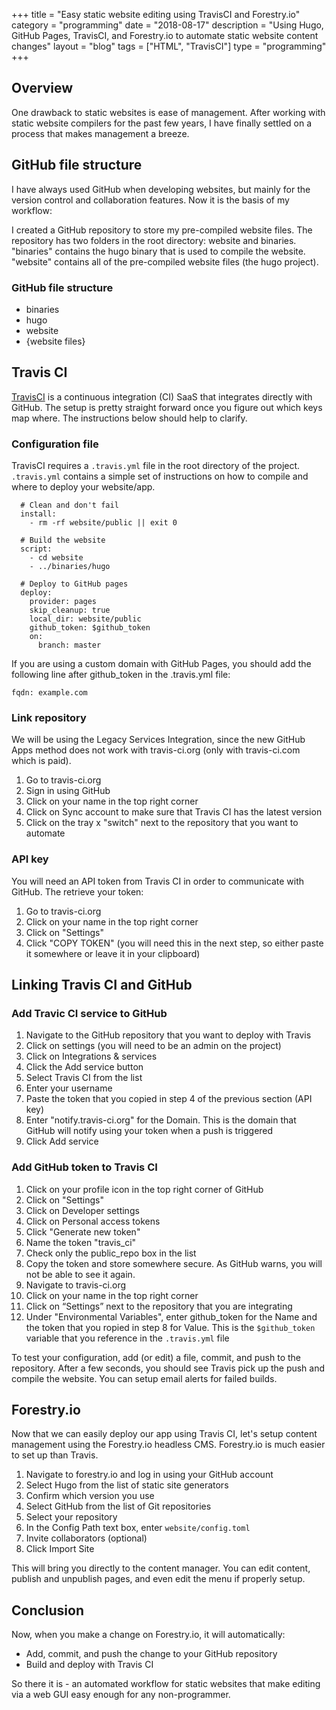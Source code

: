 +++
title = "Easy static website editing using TravisCI and Forestry.io"
category = "programming"
date = "2018-08-17"
description = "Using Hugo, GitHub Pages, TravisCI, and Forestry.io to automate static website content changes"
layout = "blog"
tags = ["HTML", "TravisCI"]
type = "programming"
+++

## Overview

One drawback to static websites is ease of management. After working with static website compilers for the past few years, I have finally settled on a process that makes management a breeze.

## GitHub file structure

I have always used GitHub when developing websites, but mainly for the version control and collaboration features. Now it is the basis of my workflow:

I created a GitHub repository to store my pre-compiled website files. The repository has two folders in the root directory: website and binaries. "binaries" contains the hugo binary that is used to compile the website. "website" contains all of the pre-compiled website files (the hugo project).

### GitHub file structure

- binaries
 - hugo
- website
 - {website files}

## Travis CI

[TravisCI](https://travis-ci.org/) is a continuous integration (CI) SaaS that integrates directly with GitHub. The setup is pretty straight forward once you figure out which keys map where. The instructions below should help to clarify.

### Configuration file

TravisCI requires a `.travis.yml` file in the root directory of the project. `.travis.yml` contains a simple set of instructions on how to compile and where to deploy your website/app.

```
  # Clean and don't fail
  install:
    - rm -rf website/public || exit 0

  # Build the website
  script:
    - cd website
    - ../binaries/hugo

  # Deploy to GitHub pages
  deploy:
    provider: pages
    skip_cleanup: true
    local_dir: website/public
    github_token: $github_token
    on:
      branch: master
```

If you are using a custom domain with GitHub Pages, you should add the following line after github_token in the .travis.yml file:

```fqdn: example.com```

### Link repository
We will be using the Legacy Services Integration, since the new GitHub Apps method does not work with travis-ci.org (only with travis-ci.com which is paid).

1. Go to travis-ci.org
2. Sign in using GitHub
3. Click on your name in the top right corner
4. Click on Sync account to make sure that Travis CI has the latest version
5. Click on the tray x "switch" next to the repository that you want to automate

### API key
You will need an API token from Travis CI in order to communicate with GitHub. The retrieve your token:

1. Go to travis-ci.org
2. Click on your name in the top right corner
3. Click on "Settings"
4. Click "COPY TOKEN" (you will need this in the next step, so either paste it somewhere or leave it in your clipboard)

## Linking Travis CI and GitHub

### Add Travic CI service to GitHub

1. Navigate to the GitHub repository that you want to deploy with Travis
2. Click on settings (you will need to be an admin on the project)
3. Click on Integrations & services
4. Click the Add service button
5. Select Travis CI from the list
6. Enter your username
7. Paste the token that you copied in step 4 of the previous section (API key)
8. Enter "notify.travis-ci.org" for the Domain. This is the domain that GitHub will notify using your token when a push is triggered
9. Click Add service

### Add GitHub token to Travis CI

1. Click on your profile icon in the top right corner of GitHub
2. Click on "Settings"
3. Click on Developer settings
4. Click on Personal access tokens
5. Click "Generate new token"
6. Name the token "travis_ci"
7. Check only the public_repo box in the list
8. Copy the token and store somewhere secure. As GitHub warns, you will not be able to see it again.
9. Navigate to travis-ci.org
10. Click on your name in the top right corner
11. Click on “Settings” next to the repository that you are integrating
12. Under "Environmental Variables", enter github_token for the Name and the token that you ropied in step 8 for Value. This is the `$github_token` variable that you reference in the `.travis.yml` file

To test your configuration, add (or edit) a file, commit, and push to the repository. After a few seconds, you should see Travis pick up the push and compile the website. You can setup email alerts for failed builds.

## Forestry.io

Now that we can easily deploy our app using Travis CI, let's setup content management using the Forestry.io headless CMS. Forestry.io is much easier to set up than Travis.

1. Navigate to forestry.io and log in using your GitHub account
2. Select Hugo from the list of static site generators
3. Confirm which version you use
4. Select GitHub from the list of Git repositories
5. Select your repository
6. In the Config Path text box, enter `website/config.toml`
7. Invite collaborators (optional)
8. Click Import Site


This will bring you directly to the content manager. You can edit content, publish and unpublish pages, and even edit the menu if properly setup.

## Conclusion

Now, when you make a change on Forestry.io, it will automatically:

- Add, commit, and push the change to your GitHub repository
- Build and deploy with Travis CI

So there it is - an automated workflow for static websites that make editing via a web GUI easy enough for any non-programmer.